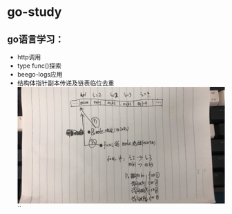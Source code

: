 # go-study
## go语言学习：

* http调用 
* type func()探索 
* beego-logs应用
* 结构体指针副本传递及链表临位去重
  ![st.png](structPHandler.jpeg)
``